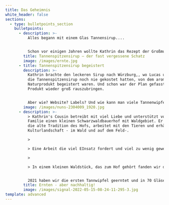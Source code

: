 ```yaml
---
title: Das Geheimnis
white_header: false
sections:
  - type: bulletpoints_section
    bulletpoints:
      - description: >-
          Alles begann mit einem Glas Tannensirup.... 


          Schon vor einigen Jahren wollte Kathrin das Rezept der Großmutter ihrer besten Freundin Nathalie nachkochen. Schon früher war der "Oma-Honig" für die beiden ein absolutes Highlight beim Frühstück und im Tee. Im Frühling 2019 war es dann soweit: Nathalie und Kathrin zogen durch den Wlad und ernteten die ersten Triebe und alles, was sonst noch in den Spirup gehört, nach Rezept von Nathalies Großmutter.
        title: Tannenspitzensirup – der fast vergessene Schatz
        image: /images/ernte.jpg
      - title: Tannenspitzensirup begeistert
        description: >-
          Kathrin brachte den leckeren Sirup nach Würzburg,, wo Lucas und Jan,
          die Tannenspitzensirup noch nie gekostet hatten, von dem aromatischen
          Naturprodukt begeistert waren. Und schon war der Plan gefasst, dieses
          Produkt wieder groß rauszubringen. 


          Aber wie? Website? Labels? Und wie kann man viele Tannenwipfel ernten, ohne den Bäumen, dem Ökosystem oder den Waldbesitzern zu schaden?
        image: /images/nuns-2304009_1920.jpg
      - description: >-
          > Kathrin's Cousin betreibt mit viel Liebe und unterstützt von der
          Familie einen kleinen Schwarzwaldbauerhof mit Waldgebiet. Er erhält so
          die alte Tradition des Hofs, arbeitet mit den Tieren und erhält die
          Kulturlandschaft - im Wald und auf dem Feld-.

          >

          > Eine Arbeit die viel EInsatz fordert und viel zu wenig gewertschätzt wird! 

          >

          > In einem kleinen Waldstück, das zum Hof gehört fanden wir dann unser Erntegebiet. Das Waldstück besteht Fichten und Tannen aus Wildanflug, der nicht forstwirtschaftlich genutzt werden soll. Außer den Rehen -die die kleinen Wipfel auch besonders lecker finden- nehemen wir so niemandem etwas weg.


          2021 haben wir die ersten Tannwipfel geerntet und in 70 Gläser goldenes Glück umgewandelt!
        title: Ernten - aber nachhaltig!
        image: /images/signal-2022-05-15-08-24-11-295-3.jpg
template: advanced
---
```


